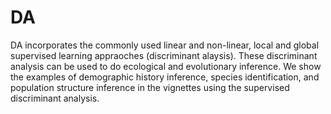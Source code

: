 # DA
 DA incorporates the commonly used linear and non-linear, local and global supervised learning appraoches (discriminant alaysis). These discriminant analysis can be used to do ecological and evolutionary inference. We show the examples of demographic history inference, species identification, and population structure inference in the vignettes using the supervised discriminant analysis.
